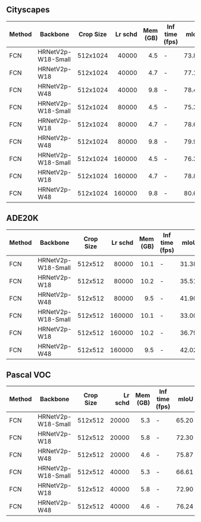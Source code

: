 ## Cityscapes
| Method |      Backbone      | Crop Size | Lr schd | Mem (GB) | Inf time (fps) | mIoU  | mIoU(ms+flip) |                                                                                                                                                                                        download                                                                                                                                                                                        |
|--------|--------------------|-----------|--------:|---------:|----------------|------:|--------------:|----------------------------------------------------------------------------------------------------------------------------------------------------------------------------------------------------------------------------------------------------------------------------------------------------------------------------------------------------------------------------------------|
| FCN    | HRNetV2p-W18-Small | 512x1024  |   40000 |      4.5 | -              | 73.86 |         75.91 | [model](https://open-mmlab.s3.ap-northeast-2.amazonaws.com/mmsegmentation/models/hrnet/fcn_hr18s_512x1024_40k_cityscapes/fcn_hr18s_512x1024_40k_cityscapes_20200601_014216-93db27d0.pth) &#124; [log](https://open-mmlab.s3.ap-northeast-2.amazonaws.com/mmsegmentation/models/hrnet/fcn_hr18s_512x1024_40k_cityscapes/fcn_hr18s_512x1024_40k_cityscapes_20200601_014216.log.json)     |
| FCN    | HRNetV2p-W18       | 512x1024  |   40000 |      4.7 | -              | 77.19 |         78.92 | [model](https://open-mmlab.s3.ap-northeast-2.amazonaws.com/mmsegmentation/models/hrnet/fcn_hr18_512x1024_40k_cityscapes/fcn_hr18_512x1024_40k_cityscapes_20200601_014216-f196fb4e.pth) &#124; [log](https://open-mmlab.s3.ap-northeast-2.amazonaws.com/mmsegmentation/models/hrnet/fcn_hr18_512x1024_40k_cityscapes/fcn_hr18_512x1024_40k_cityscapes_20200601_014216.log.json)         |
| FCN    | HRNetV2p-W48       | 512x1024  |   40000 |      9.8 | -              | 78.48 |         79.69 | [model](https://open-mmlab.s3.ap-northeast-2.amazonaws.com/mmsegmentation/models/hrnet/fcn_hr48_512x1024_40k_cityscapes/fcn_hr48_512x1024_40k_cityscapes_20200601_014240-a989b146.pth) &#124; [log](https://open-mmlab.s3.ap-northeast-2.amazonaws.com/mmsegmentation/models/hrnet/fcn_hr48_512x1024_40k_cityscapes/fcn_hr48_512x1024_40k_cityscapes_20200601_014240.log.json)         |
| FCN    | HRNetV2p-W18-Small | 512x1024  |   80000 |      4.5 | -              | 75.31 |         77.48 | [model](https://open-mmlab.s3.ap-northeast-2.amazonaws.com/mmsegmentation/models/hrnet/fcn_hr18s_512x1024_80k_cityscapes/fcn_hr18s_512x1024_80k_cityscapes_20200601_202700-1462b75d.pth) &#124; [log](https://open-mmlab.s3.ap-northeast-2.amazonaws.com/mmsegmentation/models/hrnet/fcn_hr18s_512x1024_80k_cityscapes/fcn_hr18s_512x1024_80k_cityscapes_20200601_202700.log.json)     |
| FCN    | HRNetV2p-W18       | 512x1024  |   80000 |      4.7 | -              | 78.65 |         80.35 | [model](https://open-mmlab.s3.ap-northeast-2.amazonaws.com/mmsegmentation/models/hrnet/fcn_hr18_512x1024_80k_cityscapes/fcn_hr18_512x1024_80k_cityscapes_20200601_223255-4e7b345e.pth) &#124; [log](https://open-mmlab.s3.ap-northeast-2.amazonaws.com/mmsegmentation/models/hrnet/fcn_hr18_512x1024_80k_cityscapes/fcn_hr18_512x1024_80k_cityscapes_20200601_223255.log.json)         |
| FCN    | HRNetV2p-W48       | 512x1024  |   80000 |      9.8 | -              | 79.93 |         80.72 | [model](https://open-mmlab.s3.ap-northeast-2.amazonaws.com/mmsegmentation/models/hrnet/fcn_hr48_512x1024_80k_cityscapes/fcn_hr48_512x1024_80k_cityscapes_20200601_202606-58ea95d6.pth) &#124; [log](https://open-mmlab.s3.ap-northeast-2.amazonaws.com/mmsegmentation/models/hrnet/fcn_hr48_512x1024_80k_cityscapes/fcn_hr48_512x1024_80k_cityscapes_20200601_202606.log.json)         |
| FCN    | HRNetV2p-W18-Small | 512x1024  |  160000 |      4.5 | -              | 76.31 |         78.31 | [model](https://open-mmlab.s3.ap-northeast-2.amazonaws.com/mmsegmentation/models/hrnet/fcn_hr18s_512x1024_160k_cityscapes/fcn_hr18s_512x1024_160k_cityscapes_20200602_190901-4a0797ea.pth) &#124; [log](https://open-mmlab.s3.ap-northeast-2.amazonaws.com/mmsegmentation/models/hrnet/fcn_hr18s_512x1024_160k_cityscapes/fcn_hr18s_512x1024_160k_cityscapes_20200602_190901.log.json) |
| FCN    | HRNetV2p-W18       | 512x1024  |  160000 |      4.7 | -              | 78.80 |         80.74 | [model](https://open-mmlab.s3.ap-northeast-2.amazonaws.com/mmsegmentation/models/hrnet/fcn_hr18_512x1024_160k_cityscapes/fcn_hr18_512x1024_160k_cityscapes_20200602_190822-221e4a4f.pth) &#124; [log](https://open-mmlab.s3.ap-northeast-2.amazonaws.com/mmsegmentation/models/hrnet/fcn_hr18_512x1024_160k_cityscapes/fcn_hr18_512x1024_160k_cityscapes_20200602_190822.log.json)     |
| FCN    | HRNetV2p-W48       | 512x1024  |  160000 |      9.8 | -              | 80.65 |         81.92 | [model](https://open-mmlab.s3.ap-northeast-2.amazonaws.com/mmsegmentation/models/hrnet/fcn_hr48_512x1024_160k_cityscapes/fcn_hr48_512x1024_160k_cityscapes_20200602_190946-59b7973e.pth) &#124; [log](https://open-mmlab.s3.ap-northeast-2.amazonaws.com/mmsegmentation/models/hrnet/fcn_hr48_512x1024_160k_cityscapes/fcn_hr48_512x1024_160k_cityscapes_20200602_190946.log.json)     |

## ADE20K
| Method |      Backbone      | Crop Size | Lr schd | Mem (GB) | Inf time (fps) | mIoU  | mIoU(ms+flip) |                                                                                                                                                                              download                                                                                                                                                                              |
|--------|--------------------|-----------|--------:|---------:|----------------|------:|--------------:|--------------------------------------------------------------------------------------------------------------------------------------------------------------------------------------------------------------------------------------------------------------------------------------------------------------------------------------------------------------------|
| FCN    | HRNetV2p-W18-Small | 512x512   |   80000 |     10.1 | -              | 31.38 |         32.45 | [model](https://open-mmlab.s3.ap-northeast-2.amazonaws.com/mmsegmentation/models/hrnet/fcn_hr18s_512x512_80k_ade20k/fcn_hr18s_512x512_80k_ade20k_20200614_144345-77fc814a.pth) &#124; [log](https://open-mmlab.s3.ap-northeast-2.amazonaws.com/mmsegmentation/models/hrnet/fcn_hr18s_512x512_80k_ade20k/fcn_hr18s_512x512_80k_ade20k_20200614_144345.log.json)     |
| FCN    | HRNetV2p-W18       | 512x512   |   80000 |     10.2 | -              | 35.51 |         36.80 | [model](https://open-mmlab.s3.ap-northeast-2.amazonaws.com/mmsegmentation/models/hrnet/fcn_hr18_512x512_80k_ade20k/fcn_hr18_512x512_80k_ade20k_20200614_185145-66f20cb7.pth) &#124; [log](https://open-mmlab.s3.ap-northeast-2.amazonaws.com/mmsegmentation/models/hrnet/fcn_hr18_512x512_80k_ade20k/fcn_hr18_512x512_80k_ade20k_20200614_185145.log.json)         |
| FCN    | HRNetV2p-W48       | 512x512   |   80000 |      9.5 | -              | 41.90 |         43.27 | [model](https://open-mmlab.s3.ap-northeast-2.amazonaws.com/mmsegmentation/models/hrnet/fcn_hr48_512x512_80k_ade20k/fcn_hr48_512x512_80k_ade20k_20200614_193946-7ba5258d.pth) &#124; [log](https://open-mmlab.s3.ap-northeast-2.amazonaws.com/mmsegmentation/models/hrnet/fcn_hr48_512x512_80k_ade20k/fcn_hr48_512x512_80k_ade20k_20200614_193946.log.json)         |
| FCN    | HRNetV2p-W18-Small | 512x512   |  160000 |     10.1 | -              | 33.00 |         34.55 | [model](https://open-mmlab.s3.ap-northeast-2.amazonaws.com/mmsegmentation/models/hrnet/fcn_hr18s_512x512_160k_ade20k/fcn_hr18s_512x512_160k_ade20k_20200614_214413-870f65ac.pth) &#124; [log](https://open-mmlab.s3.ap-northeast-2.amazonaws.com/mmsegmentation/models/hrnet/fcn_hr18s_512x512_160k_ade20k/fcn_hr18s_512x512_160k_ade20k_20200614_214413.log.json) |
| FCN    | HRNetV2p-W18       | 512x512   |  160000 |     10.2 | -              | 36.79 |         38.58 | [model](https://open-mmlab.s3.ap-northeast-2.amazonaws.com/mmsegmentation/models/hrnet/fcn_hr18_512x512_160k_ade20k/fcn_hr18_512x512_160k_ade20k_20200614_214426-ca961836.pth) &#124; [log](https://open-mmlab.s3.ap-northeast-2.amazonaws.com/mmsegmentation/models/hrnet/fcn_hr18_512x512_160k_ade20k/fcn_hr18_512x512_160k_ade20k_20200614_214426.log.json)     |
| FCN    | HRNetV2p-W48       | 512x512   |  160000 |      9.5 | -              | 42.02 |         43.86 | [model](https://open-mmlab.s3.ap-northeast-2.amazonaws.com/mmsegmentation/models/hrnet/fcn_hr48_512x512_160k_ade20k/fcn_hr48_512x512_160k_ade20k_20200614_214407-a52fc02c.pth) &#124; [log](https://open-mmlab.s3.ap-northeast-2.amazonaws.com/mmsegmentation/models/hrnet/fcn_hr48_512x512_160k_ade20k/fcn_hr48_512x512_160k_ade20k_20200614_214407.log.json)     |

## Pascal VOC
| Method |      Backbone      | Crop Size | Lr schd | Mem (GB) | Inf time (fps) | mIoU  | mIoU(ms+flip) |                                                                                                                                                                                download                                                                                                                                                                                |
|--------|--------------------|-----------|--------:|---------:|----------------|------:|--------------:|------------------------------------------------------------------------------------------------------------------------------------------------------------------------------------------------------------------------------------------------------------------------------------------------------------------------------------------------------------------------|
| FCN    | HRNetV2p-W18-Small | 512x512   |   20000 |      5.3 | -              | 65.20 |         68.55 | [model](https://open-mmlab.s3.ap-northeast-2.amazonaws.com/mmsegmentation/models/hrnet/fcn_hr18s_512x512_20k_voc12aug/fcn_hr18s_512x512_20k_voc12aug_20200617_224503-56e36088.pth) &#124; [log](https://open-mmlab.s3.ap-northeast-2.amazonaws.com/mmsegmentation/models/hrnet/fcn_hr18s_512x512_20k_voc12aug/fcn_hr18s_512x512_20k_voc12aug_20200617_224503.log.json) |
| FCN    | HRNetV2p-W18       | 512x512   |   20000 |      5.8 | -              | 72.30 |         74.71 | [model](https://open-mmlab.s3.ap-northeast-2.amazonaws.com/mmsegmentation/models/hrnet/fcn_hr18_512x512_20k_voc12aug/fcn_hr18_512x512_20k_voc12aug_20200617_224503-488d45f7.pth) &#124; [log](https://open-mmlab.s3.ap-northeast-2.amazonaws.com/mmsegmentation/models/hrnet/fcn_hr18_512x512_20k_voc12aug/fcn_hr18_512x512_20k_voc12aug_20200617_224503.log.json)     |
| FCN    | HRNetV2p-W48       | 512x512   |   20000 |      4.6 | -              | 75.87 |         78.58 | [model](https://open-mmlab.s3.ap-northeast-2.amazonaws.com/mmsegmentation/models/hrnet/fcn_hr48_512x512_20k_voc12aug/fcn_hr48_512x512_20k_voc12aug_20200617_224419-89de05cd.pth) &#124; [log](https://open-mmlab.s3.ap-northeast-2.amazonaws.com/mmsegmentation/models/hrnet/fcn_hr48_512x512_20k_voc12aug/fcn_hr48_512x512_20k_voc12aug_20200617_224419.log.json)     |
| FCN    | HRNetV2p-W18-Small | 512x512   |   40000 |      5.3 | -              | 66.61 |         70.00 | [model](https://open-mmlab.s3.ap-northeast-2.amazonaws.com/mmsegmentation/models/hrnet/fcn_hr18s_512x512_40k_voc12aug/fcn_hr18s_512x512_40k_voc12aug_20200614_000648-4f8d6e7f.pth) &#124; [log](https://open-mmlab.s3.ap-northeast-2.amazonaws.com/mmsegmentation/models/hrnet/fcn_hr18s_512x512_40k_voc12aug/fcn_hr18s_512x512_40k_voc12aug_20200614_000648.log.json) |
| FCN    | HRNetV2p-W18       | 512x512   |   40000 |      5.8 | -              | 72.90 |         75.59 | [model](https://open-mmlab.s3.ap-northeast-2.amazonaws.com/mmsegmentation/models/hrnet/fcn_hr18_512x512_40k_voc12aug/fcn_hr18_512x512_40k_voc12aug_20200613_224401-1b4b76cd.pth) &#124; [log](https://open-mmlab.s3.ap-northeast-2.amazonaws.com/mmsegmentation/models/hrnet/fcn_hr18_512x512_40k_voc12aug/fcn_hr18_512x512_40k_voc12aug_20200613_224401.log.json)     |
| FCN    | HRNetV2p-W48       | 512x512   |   40000 |      4.6 | -              | 76.24 |         78.49 | [model](https://open-mmlab.s3.ap-northeast-2.amazonaws.com/mmsegmentation/models/hrnet/fcn_hr48_512x512_40k_voc12aug/fcn_hr48_512x512_40k_voc12aug_20200613_222111-1b0f18bc.pth) &#124; [log](https://open-mmlab.s3.ap-northeast-2.amazonaws.com/mmsegmentation/models/hrnet/fcn_hr48_512x512_40k_voc12aug/fcn_hr48_512x512_40k_voc12aug_20200613_222111.log.json)     |
